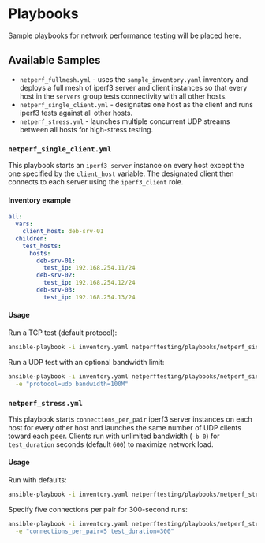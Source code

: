 # Playbooks

Sample playbooks for network performance testing will be placed here.

## Available Samples

- `netperf_fullmesh.yml` - uses the `sample_inventory.yaml` inventory and
  deploys a full mesh of iperf3 server and client instances so that every host
  in the `servers` group tests connectivity with all other hosts.
- `netperf_single_client.yml` - designates one host as the client and runs
  iperf3 tests against all other hosts.
- `netperf_stress.yml` - launches multiple concurrent UDP streams between all
  hosts for high-stress testing.

### `netperf_single_client.yml`

This playbook starts an `iperf3_server` instance on every host except the one
specified by the `client_host` variable. The designated client then connects to
each server using the `iperf3_client` role.

#### Inventory example

```yaml
all:
  vars:
    client_host: deb-srv-01
  children:
    test_hosts:
      hosts:
        deb-srv-01:
          test_ip: 192.168.254.11/24
        deb-srv-02:
          test_ip: 192.168.254.12/24
        deb-srv-03:
          test_ip: 192.168.254.13/24
```

#### Usage

Run a TCP test (default protocol):

```bash
ansible-playbook -i inventory.yaml netperftesting/playbooks/netperf_single_client.yml
```

Run a UDP test with an optional bandwidth limit:

```bash
ansible-playbook -i inventory.yaml netperftesting/playbooks/netperf_single_client.yml \
  -e "protocol=udp bandwidth=100M"
```

### `netperf_stress.yml`

This playbook starts `connections_per_pair` iperf3 server instances on each
host for every other host and launches the same number of UDP clients toward
each peer. Clients run with unlimited bandwidth (`-b 0`) for
`test_duration` seconds (default `600`) to maximize network load.

#### Usage

Run with defaults:

```bash
ansible-playbook -i inventory.yaml netperftesting/playbooks/netperf_stress.yml
```

Specify five connections per pair for 300-second runs:

```bash
ansible-playbook -i inventory.yaml netperftesting/playbooks/netperf_stress.yml \
  -e "connections_per_pair=5 test_duration=300"
```
